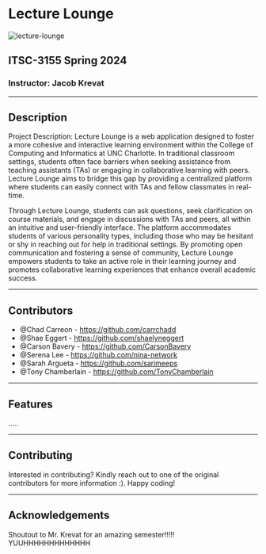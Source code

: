 # Lecture Lounge
![lecture-lounge](https://github.com/nina-network/Lecture-Lounge/assets/107705900/a0a94b73-63f8-4f48-b0b8-fba55dd64f8d)


## ITSC-3155 Spring 2024

### Instructor: Jacob Krevat

---

## Description

Project Description: Lecture Lounge is a web application designed to foster a more cohesive and interactive learning environment within the College of Computing and Informatics at UNC Charlotte. In traditional classroom settings, students often face barriers when seeking assistance from teaching assistants (TAs) or engaging in collaborative learning with peers. Lecture Lounge aims to bridge this gap by providing a centralized platform where students can easily connect with TAs and fellow classmates in real-time.

Through Lecture Lounge, students can ask questions, seek clarification on course materials, and engage in discussions with TAs and peers, all within an intuitive and user-friendly interface. The platform accommodates students of various personality types, including those who may be hesitant or shy in reaching out for help in traditional settings. By promoting open communication and fostering a sense of community, Lecture Lounge empowers students to take an active role in their learning journey and promotes collaborative learning experiences that enhance overall academic success.

---

## Contributors

- @Chad Carreon - https://github.com/carrchadd
- @Shae Eggert - https://github.com/shaelyneggert
- @Carson Bavery - https://github.com/CarsonBavery
- @Serena Lee - https://github.com/nina-network
- @Sarah Argueta - https://github.com/sarimeeps
- @Tony Chamberlain - https://github.com/TonyChamberlain

---

## Features

.....

---

## Contributing

Interested in contributing? Kindly reach out to one of the original contributors for more information :). Happy coding!

---

## Acknowledgements

Shoutout to Mr. Krevat for an amazing semester!!!!! YUUHHHHHHHHHHHHH
